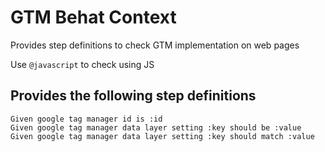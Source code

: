 # GTM Behat Context

Provides step definitions to check GTM implementation on web pages

Use `@javascript` to check using JS

## Provides the following step definitions

```
Given google tag manager id is :id
Given google tag manager data layer setting :key should be :value
Given google tag manager data layer setting :key should match :value
```
